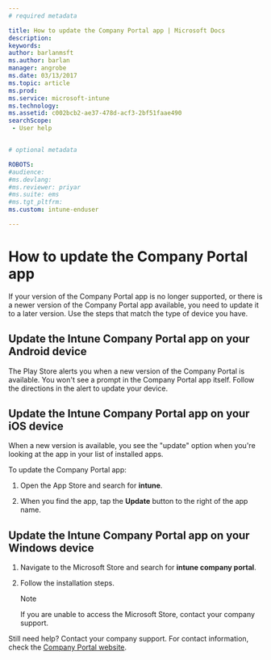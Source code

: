 ```yaml
---
# required metadata

title: How to update the Company Portal app | Microsoft Docs
description:
keywords:
author: barlanmsftms.author: barlan
manager: angrobe
ms.date: 03/13/2017
ms.topic: article
ms.prod:
ms.service: microsoft-intune
ms.technology:
ms.assetid: c002bcb2-ae37-478d-acf3-2bf51faae490searchScope: - User help


# optional metadata

ROBOTS:  
#audience:
#ms.devlang:
#ms.reviewer: priyar
#ms.suite: ems
#ms.tgt_pltfrm:
ms.custom: intune-enduser

---
```


# How to update the Company Portal app

If your version of the Company Portal app is no longer supported, or there is a newer version of the Company Portal app available, you need to update it to a later version. Use the steps  that match the type of device you have.

## Update the Intune Company Portal app on your Android device

The Play Store alerts you when a new version of the Company Portal is available. You won't see a prompt in the Company Portal app itself. Follow the directions in the alert to update your device.

## Update the Intune Company Portal app on your iOS device

When a new version is available, you see the "update" option when you're looking at the app in your list of installed apps.  

To update the Company Portal app:

1. Open the App Store and search for **intune**.

2. When you find the app, tap the **Update** button to the right of the app name.

## Update the Intune Company Portal app on your Windows device

1.  Navigate to the Microsoft Store and search for **intune company portal**.

2.  Follow the installation steps.

    > [!NOTE]
    > If you are unable to access the Microsoft Store, contact your company support.


Still need help? Contact your company support. For contact information, check the [Company Portal website](http://portal.manage.microsoft.com).
